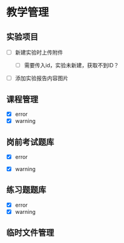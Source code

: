 # 教学管理

## 实验项目

- [ ] 新建实验时上传附件
    - [ ] 需要传入id，实验未新建，获取不到ID？

- [ ] 添加实验报告内容图片


## 课程管理

- [x] error
- [x] warning

## 岗前考试题库

- [x] error
- [x] warning



## 练习题题库

- [x] error
- [x] warning

## 临时文件管理


